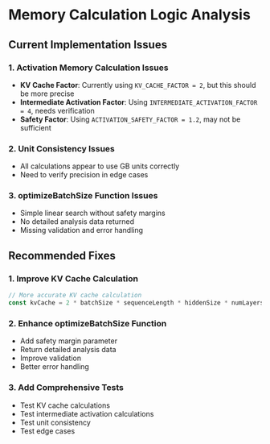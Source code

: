 # Memory Calculation Logic Analysis

## Current Implementation Issues

### 1. Activation Memory Calculation Issues
- **KV Cache Factor**: Currently using `KV_CACHE_FACTOR = 2`, but this should be more precise
- **Intermediate Activation Factor**: Using `INTERMEDIATE_ACTIVATION_FACTOR = 4`, needs verification
- **Safety Factor**: Using `ACTIVATION_SAFETY_FACTOR = 1.2`, may not be sufficient

### 2. Unit Consistency Issues
- All calculations appear to use GB units correctly
- Need to verify precision in edge cases

### 3. optimizeBatchSize Function Issues
- Simple linear search without safety margins
- No detailed analysis data returned
- Missing validation and error handling

## Recommended Fixes

### 1. Improve KV Cache Calculation
```typescript
// More accurate KV cache calculation
const kvCache = 2 * batchSize * sequenceLength * hiddenSize * numLayers * bytesPerActivation;
```

### 2. Enhance optimizeBatchSize Function
- Add safety margin parameter
- Return detailed analysis data
- Improve validation
- Better error handling

### 3. Add Comprehensive Tests
- Test KV cache calculations
- Test intermediate activation calculations
- Test unit consistency
- Test edge cases